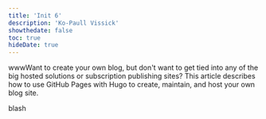 ```yaml
---
title: 'Init 6'
description: 'Ko-Paull Vissick'
showthedate: false
toc: true
hideDate: true
---
```


wwwWant to create your own blog, but don't want to get tied into any of the big hosted solutions or subscription publishing sites? This article describes how to use GitHub Pages with Hugo to create, maintain, and host your own blog site.
<!--more-->
blash
